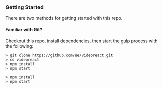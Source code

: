 ### Getting Started

There are two methods for getting started with this repo.

#### Familiar with Git?
Checkout this repo, install dependencies, then start the gulp process with the following:

```
> git clone https://github.com/ue/videoreact.git
> cd videoreact
> npm install
> npm start
```
```
> npm install
> npm start
```
